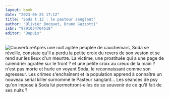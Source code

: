```yaml
---
layout: book
date: "2023-06-23 17:12"
title: "Soda t.13 : le pasteur sanglant"
author: "Olivier Bocquet, Bruno Gazzotti"
isbn: "9791034764518"
editor: "Dupuis"
---
```

![Couverture](/img/9791034764518.jpg)Après une nuit agitée peuplée de cauchemars, Soda se réveille, constate qu'il a perdu la petite croix du revers de son veston et se rend sur les lieux d'un meurtre. La victime, une prostituée qui a une page de calendrier agrafée sur le front ? et une petite croix au creux de la main ? n'est pas morte et hurle en voyant Soda, le reconnaissant comme son agresseur. Les crimes s'enchaînent et la population apprend à connaître un nouveau serial killer surnommé le Pasteur sanglant...
Les séances de psy qu'on impose à Soda lui permettront-elles de se souvenir de ce qu'il fait de ses nuits ?